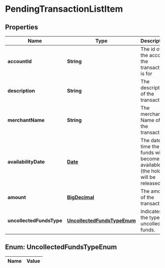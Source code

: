 

# PendingTransactionListItem

## Properties

Name | Type | Description | Notes
------------ | ------------- | ------------- | -------------
**accountId** | **String** | The id of the account the transaction is for | 
**description** | **String** | The description of the transaction | 
**merchantName** | **String** | The merchant Name of the transaction |  [optional]
**availabilityDate** | [**Date**](Date.md) | The date-time the funds will become available (the hold will be released). |  [optional]
**amount** | [**BigDecimal**](BigDecimal.md) | The amount of the transaction | 
**uncollectedFundsType** | [**UncollectedFundsTypeEnum**](#UncollectedFundsTypeEnum) | Indicates the type of uncollected funds. | 


## Enum: UncollectedFundsTypeEnum

Name | Value
---- | -----





